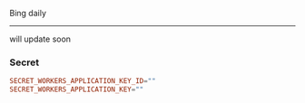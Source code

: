 Bing daily

---

will update soon

### Secret

```toml
SECRET_WORKERS_APPLICATION_KEY_ID=""
SECRET_WORKERS_APPLICATION_KEY=""
```
